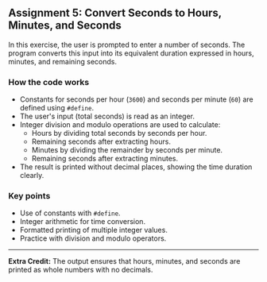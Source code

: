 ## Assignment 5: Convert Seconds to Hours, Minutes, and Seconds

In this exercise, the user is prompted to enter a number of seconds. The program converts this input into its equivalent duration expressed in hours, minutes, and remaining seconds.

### How the code works

- Constants for seconds per hour (`3600`) and seconds per minute (`60`) are defined using `#define`.
- The user's input (total seconds) is read as an integer.
- Integer division and modulo operations are used to calculate:
  - Hours by dividing total seconds by seconds per hour.
  - Remaining seconds after extracting hours.
  - Minutes by dividing the remainder by seconds per minute.
  - Remaining seconds after extracting minutes.
- The result is printed without decimal places, showing the time duration clearly.

### Key points

- Use of constants with `#define`.
- Integer arithmetic for time conversion.
- Formatted printing of multiple integer values.
- Practice with division and modulo operators.

---

**Extra Credit:** The output ensures that hours, minutes, and seconds are printed as whole numbers with no decimals.